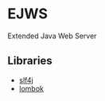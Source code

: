 # EJWS
Extended Java Web Server

## Libraries
  - [slf4j](https://www.slf4j.org/)
  - [lombok](https://github.com/rzwitserloot/lombok)
